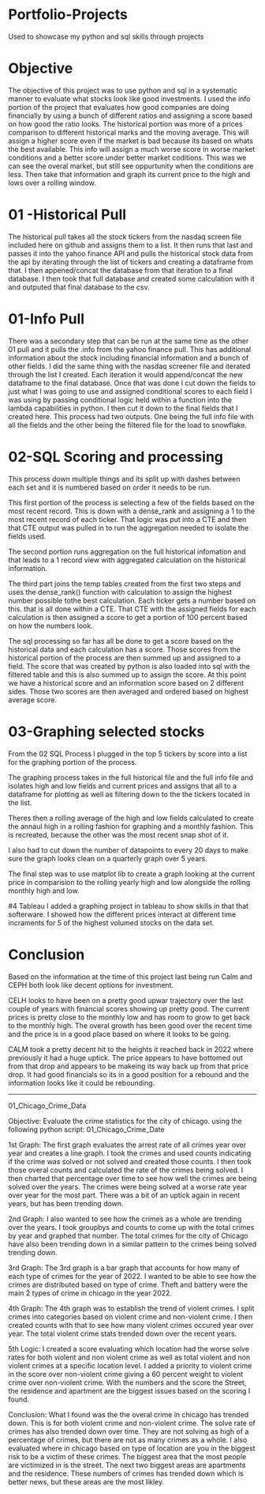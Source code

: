 # Portfolio-Projects
Used to showcase my python and sql skills through projects

# Objective
The objective of this project was to use python and sql in a systematic manner to evaluate what stocks look like good investments.
I used the info portion of the project that evaluates how good companies are doing financially by using a bunch of different ratios
and assigning a score based on how good the ratio looks. The historical portion was more of a prices comparison to different historical
marks and the moving average. This will assign a higher score even if the market is bad because its based on whats the best available. 
This info will assign a much worse score in worse market conditions and a better score under better market coditions. This was we can
see the overal market, but still see oppurtunity when the conditions are less. Then take that information and graph its current price to 
the high and lows over a rolling window.

# 01 -Historical Pull
The historical pull takes all the stock tickers from the nasdaq screen file included here on github and assigns them to a list. 
It then runs that last and passes it into the yahoo finance API and pulls the historical stock data from  the api by iterating 
through the list of tickers and creating a dataframe from that. I then appened/concat the database from that iteration to a final
database. I then took that full database and created some calculation with it and outputed that final database to the csv.

# 01-Info Pull
There was a secondary step that can be run at the same time as the other 01 pull and it pulls the .info from the yahoo finance pull.
This has additional information about the stock including financial information and a bunch of other fields. I did the same thing with 
the nasdaq screener file and iterated through the list I created. Each iteration it would append/concat the new dataframe to the final
database. Once that was done I cut down the fields to just what I was going to use and assigned conditional scores to each field I was 
using by passing conditional logic held within a function into the lambda capabilities in python. I then cut it down to the final fields
that I created here. This process had two outputs. One being the full info file with all the fields and the other being the filtered file
for the load to snowflake.

# 02-SQL Scoring and processing
This process down multiple things and its split up with dashes between each set and it is numbered based on order it needs to be run.

This first portion of the process is selecting a few of the fields based on the most recent record. This is down with a dense_rank and
assigning a 1 to the most recent record of each ticker. That logic was put into a CTE and then that CTE output was pulled in to run the 
aggregation needed to isolate the fields used.

The second portion runs aggregation on the full historical infomation and that leads to a 1 record view with aggregated calculation on the 
historical information.

The third part joins the temp tables created from the first two steps and uses the dense_rank() function with calculation to assign the highest 
number possible tothe best calculation. Each ticker gets a number based on this. that is all done within a CTE. That CTE with the assigned fields 
for each calculation is then assigned a score to get a portion of 100 percent based on how the numbers look. 

The sql processing so far has all be done to get a score based on the historical data and each calculation has a score. Those scores from the historical
portion of the process are then summed up and assigned to a field. The score that was created by python is also loaded into sql with the filtered table
and this is also summed up to assign the score. At this point we have a historical score and an information score based on 2 different sides. Those
two scores are then averaged and ordered based on highest average score.

# 03-Graphing selected stocks
From the 02 SQL Process I plugged in the top 5 tickers by score into a list for the graphing portion of the process. 

The graphing process takes in the full
historical file and the full info file and isolates high and low fields and current prices and assigns that all to a dataframe for plotting as well as 
filtering down to the the tickers located in the list. 

Theres then a rolling average of the high and low fields calculated to create the annaul high in 
a rolling fashion for graphing and a monthly fashion. This is recreated, because the other was the most recent snap shot of it. 

I also had to cut down the number of datapoints  to every 20 days to make sure the graph looks clean on a quarterly graph over 5 years.

The final step was to use matplot lib to create a graph looking at the current price in comparision to the rolling yearly high and low alongside the rolling
monthly high and low.

#4 Tableau
I added a graphing project in tableau to show skills in that that softerware. I showed how the different prices interact at different time incraments for 5 of the highest volumed stocks on the data set.

# Conclusion
Based on the information at the time of this project last being run Calm and CEPH both look like decent options for investment.

CELH looks to have been on a pretty good upwar trajectory over the last couple of years with financial scores showing up pretty good. The current prices
is pretty close to the monthly low and has room to grow to get back to the monthly high. The overal growth has been good over the recent time and the price is 
in a good place based on where it looks to be going.

CALM took a pretty decent hit to the heights it reached back in 2022 where previously it had a huge uptick. The price appears to have bottomed out from that drop 
and appears to be makeing its way back up from that price drop. It had good financials so its in a good position for a rebound and the information looks like it could
be rebounding.

-----------------------------------------------------------------------------------------------------------------------------------------------------------------------------
01_Chicago_Crime_Data

Objective: Evaluate the crime statistics for the city of chicago. using the following python script: 01_Chicago_Crime_Date

1st Graph: The first graph evaluates the arrest rate of all crimes year over year and creates a line graph. I took the crimes and used counts indicating if the crime was solved or not solved and created those counts. I then took those overal counts and calculated the rate of the crimes being solved. I then charted that percentage over time to see how well the crimes are being solved over the years. The crimes were being solved at a worse rate year over year for the most part. There was a bit of an uptick again in recent years, but has been trending down.

2nd Graph: I also wanted to see how the crimes as a whole are trending over the years. I took groupbys and counts to come up with the total crimes by year and graphed that number. The total crimes for the city of Chicago have also been trending down in a similar pattern to the crimes being solved trending down.

3rd Graph: The 3rd graph is a bar graph that accounts for how many of each type of crimes for the year of 2022. I wanted to be able to see how the crimes are distributed based on type of crime. Theft and battery were the main 2 types of crime in chicago in the year 2022.

4th Graph: The 4th graph was to establish the trend of violent crimes. I split crimes into categories based on violent crime and non-violent crime. I then created counts with that to see how many violent crimes occured year over year. The total violent crime stats trended down over the recent years.

5th Logic: I created a score evaluating which location had the worse solve rates for both violent and non violent crime as well as total violent and non violent crimes at a specific location level. I added a priority to violent crime in the score over non-violent crime giving a 60 percent weight to violent crime over non-violent crime. With the numbers and the score the Street, the residence and apartment are the biggest issues based on the scoring I found.

Conclusion: What I found was the the overal crime in chicago has trended down. This is for both violent crime and non-violent crime. The solve rate of crimes has also trended down over time. They are not solving as high of a percentage of crimes, but there are not as many crimes as a whole. I also evaluated where in chicago based on type of location are you in the biggest risk to be a victim of these crimes. The biggest area that the most people are victimized in is the street. The next two biggest areas are apartments and the residence. These numbers of crimes has trended down which is better news, but these areas are the most likley.
